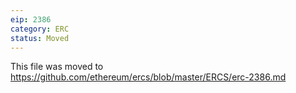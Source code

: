 ```yaml
---
eip: 2386
category: ERC
status: Moved
---
```


This file was moved to https://github.com/ethereum/ercs/blob/master/ERCS/erc-2386.md
